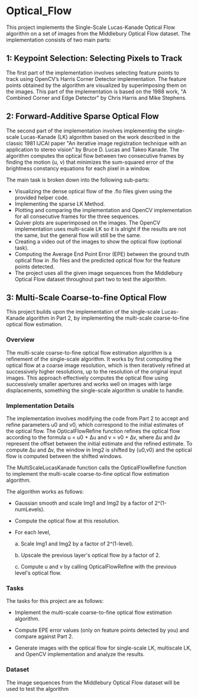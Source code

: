 

# Optical_Flow

This project implements the Single-Scale Lucas-Kanade Optical Flow algorithm on a set of images from the Middlebury Optical Flow dataset. The implementation consists of two main parts:



## 1: Keypoint Selection: Selecting Pixels to Track

The first part of the implementation involves selecting feature points to track using OpenCV’s Harris Corner Detector implementation. The feature points obtained by the algorithm are visualized by superimposing them on the images. This part of the implementation is based on the 1988 work, "A Combined Corner and Edge Detector" by Chris Harris and Mike Stephens.

## 2: Forward-Additive Sparse Optical Flow

The second part of the implementation involves implementing the single-scale Lucas-Kanade (LK) algorithm based on the work described in the classic 1981 IJCAI paper "An iterative image registration technique with an application to stereo vision" by Bruce D. Lucas and Takeo Kanade. The algorithm computes the optical flow between two consecutive frames by finding the motion (u, v) that minimizes the sum-squared error of the brightness constancy equations for each pixel in a window.

The main task is broken down into the following sub-parts:

- Visualizing the dense optical flow of the .flo files given using the provided helper code.
- Implementing the sparse LK Method.
- Plotting and comparing the implementation and OpenCV implementation for all consecutive frames for the three sequences.  
- Quiver plots are superimposed on the images. The OpenCV implementation uses multi-scale LK so it is alright if the results are not the same, but the general flow will still be the same.
- Creating a video out of the images to show the optical flow (optional task).
- Computing the Average End Point Error (EPE) between the ground truth optical flow in .flo files and the predicted optical flow for the feature points detected.
- The project uses all the given image sequences from the Middlebury Optical Flow dataset throughout part two to test the algorithm.


## 3: Multi-Scale Coarse-to-fine Optical Flow

This project builds upon the implementation of the single-scale Lucas-Kanade algorithm in Part 2, by implementing the multi-scale coarse-to-fine optical flow estimation.

### Overview
The multi-scale coarse-to-fine optical flow estimation algorithm is a refinement of the single-scale algorithm. It works by first computing the optical flow at a coarse image resolution, which is then iteratively refined at successively higher resolutions, up to the resolution of the original input images. This approach effectively computes the optical flow using successively smaller apertures and works well on images with large displacements, something the single-scale algorithm is unable to handle.

### Implementation Details
The implementation involves modifying the code from Part 2 to accept and refine parameters u0 and v0, which correspond to the initial estimates of the optical flow. The OpticalFlowRefine function refines the optical flow according to the formula u = u0 + ∆u and v = v0 + ∆v, where ∆u and ∆v represent the offset between the initial estimate and the refined estimate. To compute ∆u and ∆v, the window in Img2 is shifted by (u0,v0) and the optical flow is computed between the shifted windows.

The MultiScaleLucasKanade function calls the OpticalFlowRefine function to implement the multi-scale coarse-to-fine optical flow estimation algorithm.

The algorithm works as follows:

- Gaussian smooth and scale Img1 and Img2 by a factor of 2^(1-numLevels).
- Compute the optical flow at this resolution.
- For each level,

    a. Scale Img1 and Img2 by a factor of 2^(1-level).

    b. Upscale the previous layer's optical flow by a factor of 2.

    c. Compute u and v by calling OpticalFlowRefine with the previous level's optical flow.

### Tasks
The tasks for this project are as follows:

- Implement the multi-scale coarse-to-fine optical flow estimation algorithm.

- Compute EPE error values (only on feature points detected by you) and compare against Part 2.

- Generate images with the optical flow for single-scale LK, multiscale LK, and OpenCV implementation and analyze the results.

### Dataset
The image sequences from the Middlebury Optical Flow dataset will be used to test the algorithm

